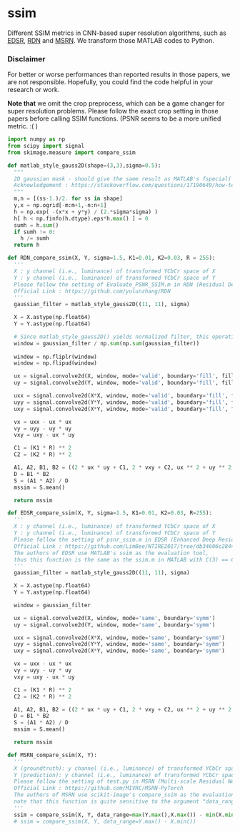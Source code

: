 # ssim
Different SSIM metrics in CNN-based super resolution algorithms, such as [EDSR](https://github.com/LimBee/NTIRE2017/tree/db34606c2844e89317aac8728a2de562ef1f8aba), [RDN](https://github.com/yulunzhang/RDN) and [MSRN](https://github.com/MIVRC/MSRN-PyTorch).
We transform those MATLAB codes to Python. 

### Disclaimer
For better or worse performances than reported results in those papers, we are not responsible. Hopefully, you could find the code helpful in your research or work.

**Note that** we omit the crop preprocess, which can be a game changer for super resolution problems. 
Please follow the exact crop setting in those papers before calling SSIM functions. (PSNR seems to be a more unified metric. :( )

```python
import numpy as np
from scipy import signal
from skimage.measure import compare_ssim

def matlab_style_gauss2D(shape=(3,3),sigma=0.5):
  """
  2D gaussian mask - should give the same result as MATLAB's fspecial('gaussian',[shape],[sigma])
  Acknowledgement : https://stackoverflow.com/questions/17190649/how-to-obtain-a-gaussian-filter-in-python (Author@ali_m)
  """
  m,n = [(ss-1.)/2. for ss in shape]
  y,x = np.ogrid[-m:m+1,-n:n+1]
  h = np.exp( -(x*x + y*y) / (2.*sigma*sigma) )
  h[ h < np.finfo(h.dtype).eps*h.max() ] = 0
  sumh = h.sum()
  if sumh != 0:
    h /= sumh
  return h

def RDN_compare_ssim(X, Y, sigma=1.5, K1=0.01, K2=0.03, R = 255):
  '''
  X : y channel (i.e., luminance) of transformed YCbCr space of X
  Y : y channel (i.e., luminance) of transformed YCbCr space of Y
  Please follow the setting of Evaluate_PSNR_SSIM.m in RDN (Residual Dense Network for Image Super-Resolution CVPR2018).
  Official Link : https://github.com/yulunzhang/RDN
  '''
  gaussian_filter = matlab_style_gauss2D((11, 11), sigma)

  X = X.astype(np.float64)
  Y = Y.astype(np.float64)

  # Since matlab_style_gauss2D() yields normalized filter, this operation can be deprecated.
  window = gaussian_filter / np.sum(np.sum(gaussian_filter))
  
  window = np.fliplr(window)
  window = np.flipud(window)

  ux = signal.convolve2d(X, window, mode='valid', boundary='fill', fillvalue=0)
  uy = signal.convolve2d(Y, window, mode='valid', boundary='fill', fillvalue=0)

  uxx = signal.convolve2d(X*X, window, mode='valid', boundary='fill', fillvalue=0)
  uyy = signal.convolve2d(Y*Y, window, mode='valid', boundary='fill', fillvalue=0)
  uxy = signal.convolve2d(X*Y, window, mode='valid', boundary='fill', fillvalue=0)

  vx = uxx - ux * ux
  vy = uyy - uy * uy
  vxy = uxy - ux * uy

  C1 = (K1 * R) ** 2
  C2 = (K2 * R) ** 2

  A1, A2, B1, B2 = ((2 * ux * uy + C1, 2 * vxy + C2, ux ** 2 + uy ** 2 + C1, vx + vy + C2))
  D = B1 * B2
  S = (A1 * A2) / D
  mssim = S.mean()

  return mssim

def EDSR_compare_ssim(X, Y, sigma=1.5, K1=0.01, K2=0.03, R=255):
  '''
  X : y channel (i.e., luminance) of transformed YCbCr space of X
  Y : y channel (i.e., luminance) of transformed YCbCr space of Y
  Please follow the setting of psnr_ssim.m in EDSR (Enhanced Deep Residual Networks for Single Image Super-Resolution CVPRW2017).
  Official Link : https://github.com/LimBee/NTIRE2017/tree/db34606c2844e89317aac8728a2de562ef1f8aba
  The authors of EDSR use MATLAB's ssim as the evaluation tool, 
  thus this function is the same as the ssim.m in MATLAB with C(3) == C(2)/2. 
  '''
  gaussian_filter = matlab_style_gauss2D((11, 11), sigma)

  X = X.astype(np.float64)
  Y = Y.astype(np.float64)

  window = gaussian_filter

  ux = signal.convolve2d(X, window, mode='same', boundary='symm')
  uy = signal.convolve2d(Y, window, mode='same', boundary='symm')

  uxx = signal.convolve2d(X*X, window, mode='same', boundary='symm')
  uyy = signal.convolve2d(Y*Y, window, mode='same', boundary='symm')
  uxy = signal.convolve2d(X*Y, window, mode='same', boundary='symm')

  vx = uxx - ux * ux
  vy = uyy - uy * uy
  vxy = uxy - ux * uy

  C1 = (K1 * R) ** 2
  C2 = (K2 * R) ** 2

  A1, A2, B1, B2 = ((2 * ux * uy + C1, 2 * vxy + C2, ux ** 2 + uy ** 2 + C1, vx + vy + C2))
  D = B1 * B2
  S = (A1 * A2) / D
  mssim = S.mean()

  return mssim

def MSRN_compare_ssim(X, Y):
  '''
  X (groundtruth): y channel (i.e., luminance) of transformed YCbCr space of X
  Y (prediction): y channel (i.e., luminance) of transformed YCbCr space of Y
  Please follow the setting of test.py in MSRN (Multi-scale Residual Network for Image Super-Resolution ECCV2018).
  Official Link : https://github.com/MIVRC/MSRN-PyTorch
  The authors of MSRN use scikit-image's compare_ssim as the evaluation tool, 
  note that this function is quite sensitive to the argument "data_range", emprically, the larger the higher output.
  '''
  ssim = compare_ssim(X, Y, data_range=max(Y.max(),X.max()) - min(X.min(),Y.min()) # one may obtain a slightly higher output than original setting
  # ssim = compare_ssim(X, Y, data_range=Y.max() - X.min())
```
